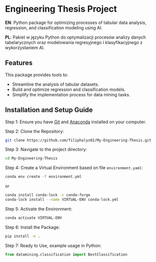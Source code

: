 
# Engineering Thesis Project

**EN**: Python package for optimizing processes of tabular data analysis, regression, and classification modeling using AI.

**PL**: Pakiet w języku Python do optymalizacji procesów analizy danych tabelarycznych oraz modelowania regresyjnego i klasyfikacyjnego z wykorzystaniem AI.

## Features
This package provides tools to:
- Streamline the analysis of tabular datasets.
- Build and optimize regression and classification models.
- Simplify the implementation process for data mining tasks.

## Installation and Setup Guide

Step 1: Ensure you have [Git](https://git-scm.com/) and [Anaconda](https://www.anaconda.com/) installed on your computer.

Step 2: Clone the Repository:
```bash
git clone https://github.com/filiphalys02/My-Engineering-Thesis.git
```

Step 3: Navigate to the project directory:
```bash
cd My-Engineering-Thesis
```

Step 4: Create a Virtual Environment based on file `environment.yaml`:
```bash
conda env create -f environment.yml
```
or
```bash
conda install conda-lock -c conda-forge
conda-lock install --name VIRTUAL-ENV conda-lock.yml
```

Step 5: Activate the Environment:
```bash
conda activate VIRTUAL-ENV
```

Step 6: Install the Package:
```bash
pip install -e .
```

Step 7: Ready to Use, example usage in Python:
```python
from datamining.classification import BestClassification
```

